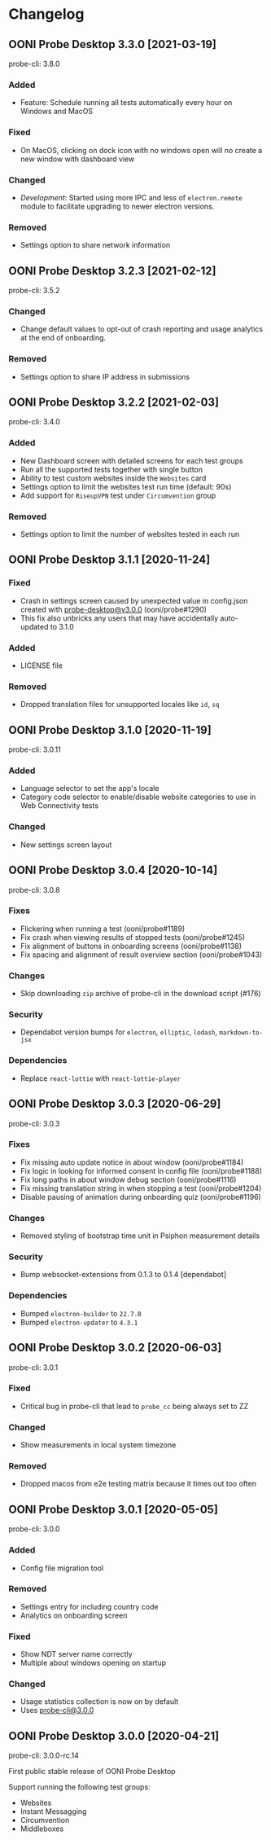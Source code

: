 # Changelog

## OONI Probe Desktop 3.3.0 [2021-03-19]

probe-cli: 3.8.0

### Added
* Feature: Schedule running all tests automatically every hour on Windows and MacOS

### Fixed
* On MacOS, clicking on dock icon with no windows open will no create a new window with dashboard view

### Changed
* *Development*: Started using more IPC and less of `electron.remote` module to facilitate upgrading to newer electron versions.

### Removed
* Settings option to share network information

## OONI Probe Desktop 3.2.3 [2021-02-12]

probe-cli: 3.5.2

### Changed
* Change default values to opt-out of crash reporting and usage analytics at the end of onboarding.

### Removed
* Settings option to share IP address in submissions

## OONI Probe Desktop 3.2.2 [2021-02-03]

probe-cli: 3.4.0

### Added
* New Dashboard screen with detailed screens for each test groups
* Run all the supported tests together with single button
* Ability to test custom websites inside the `Websites` card
* Settings option to limit the websites test run time (default: 90s)
* Add support for `RiseupVPN` test under `Circumvention` group

### Removed
* Settings option to limit the number of websites tested in each run


## OONI Probe Desktop 3.1.1 [2020-11-24]

### Fixed
* Crash in settings screen caused by unexpected value in config.json created with probe-desktop@v3.0.0 (ooni/probe#1290)
* This fix also unbricks any users that may have accidentally auto-updated to 3.1.0

### Added
* LICENSE file

### Removed
* Dropped translation files for unsupported locales like `id`, `sq`

## OONI Probe Desktop 3.1.0 [2020-11-19]

probe-cli: 3.0.11

### Added

* Language selector to set the app's locale
* Category code selector to enable/disable website categories to use in Web Connectivity tests

### Changed

* New settings screen layout


## OONI Probe Desktop 3.0.4 [2020-10-14]

probe-cli: 3.0.8

### Fixes
* Flickering when running a test (ooni/probe#1189)
* Fix crash when viewing results of stopped tests (ooni/probe#1245)
* Fix alignment of buttons in onboarding screens (ooni/probe#1138)
* Fix spacing and alignment of result overview section (ooni/probe#1043)

### Changes
* Skip downloading `zip` archive of probe-cli in the download script (#176)

### Security
* Dependabot version bumps for `electron`, `elliptic`, `lodash`, `markdown-to-jsx`

### Dependencies
* Replace `react-lottie` with `react-lottie-player`

## OONI Probe Desktop 3.0.3 [2020-06-29]

probe-cli: 3.0.3

### Fixes
* Fix missing auto update notice in about window (ooni/probe#1184)
* Fix logic in looking for informed consent in config file (ooni/probe#1188)
* Fix long paths in about window debug section (ooni/probe#1116)
* Fix missing translation string in when stopping a test (ooni/probe#1204)
* Disable pausing of animation during onboarding quiz (ooni/probe#1196)

### Changes
* Removed styling of bootstrap time unit in Psiphon measurement details

### Security
* Bump websocket-extensions from 0.1.3 to 0.1.4 [dependabot]

### Dependencies
* Bumped `electron-builder` to `22.7.0`
* Bumped `electron-updater` to `4.3.1`

## OONI Probe Desktop 3.0.2 [2020-06-03]

probe-cli: 3.0.1

### Fixed

* Critical bug in probe-cli that lead to `probe_cc` being always set to ZZ

### Changed

* Show measurements in local system timezone

### Removed

* Dropped macos from e2e testing matrix because it times out too often

## OONI Probe Desktop 3.0.1 [2020-05-05]

probe-cli: 3.0.0

### Added
* Config file migration tool

### Removed
* Settings entry for including country code
* Analytics on onboarding screen

### Fixed
* Show NDT server name correctly
* Multiple about windows opening on startup

### Changed
* Usage statistics collection is now on by default
* Uses [probe-cli@3.0.0](https://github.com/ooni/probe-cli/releases/tag/v3.0.0)

## OONI Probe Desktop 3.0.0 [2020-04-21]

probe-cli: 3.0.0-rc.14

First public stable release of OONI Probe Desktop

Support running the following test groups:
* Websites
* Instant Messagging
* Circumvention
* Middleboxes
